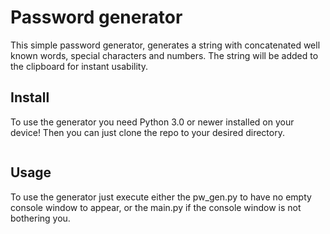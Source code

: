 # Password generator

This simple password generator, generates a string with concatenated well known words, special characters and numbers.
The string will be added to the clipboard for instant usability.

## Install

To use the generator you need Python 3.0 or newer installed on your device!
Then you can just clone the repo to your desired directory.

```git clone https://github.com/DaDimpfl/PwGen.git
```

## Usage

To use the generator just execute either the pw_gen.py to have no empty console window to appear, or the main.py if the console window is not bothering you.
